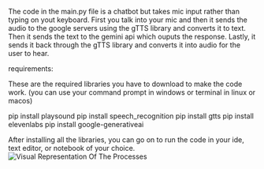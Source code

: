 The code in the main.py file is a chatbot but takes mic input rather than typing on yout keyboard.
First you talk into your mic and then it sends the audio to the google servers using the gTTS library and converts it to text.
Then it sends the text to the gemini api which ouputs the response.
Lastly, it sends it back through the gTTS library and converts it into audio for the user to hear. 

requirements:

These are the required libraries you have to download to make the code work. (you can use your command prompt in windows or terminal in linux or macos)

pip install playsound
pip install speech_recognition
pip install gtts
pip install elevenlabs
pip install google-generativeai

After installing all the libraries, you can go on to run the code in your ide, text editor, or notebook of your choice. 
![Visual Representation Of The Processes](https://github.com/user-attachments/assets/13d7d19d-8321-4ed1-bc25-d5b0264281b0)
